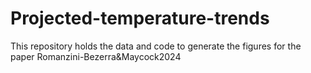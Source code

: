 # Projected-temperature-trends
This repository holds the data and code to generate the figures for the paper Romanzini-Bezerra&amp;Maycock2024
